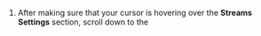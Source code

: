 1. After making sure that your cursor is hovering over the **Streams Settings**
section, scroll down to the
